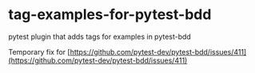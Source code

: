 # tag-examples-for-pytest-bdd
pytest plugin that adds tags for examples in pytest-bdd

Temporary fix for [https://github.com/pytest-dev/pytest-bdd/issues/411](https://github.com/pytest-dev/pytest-bdd/issues/411)

